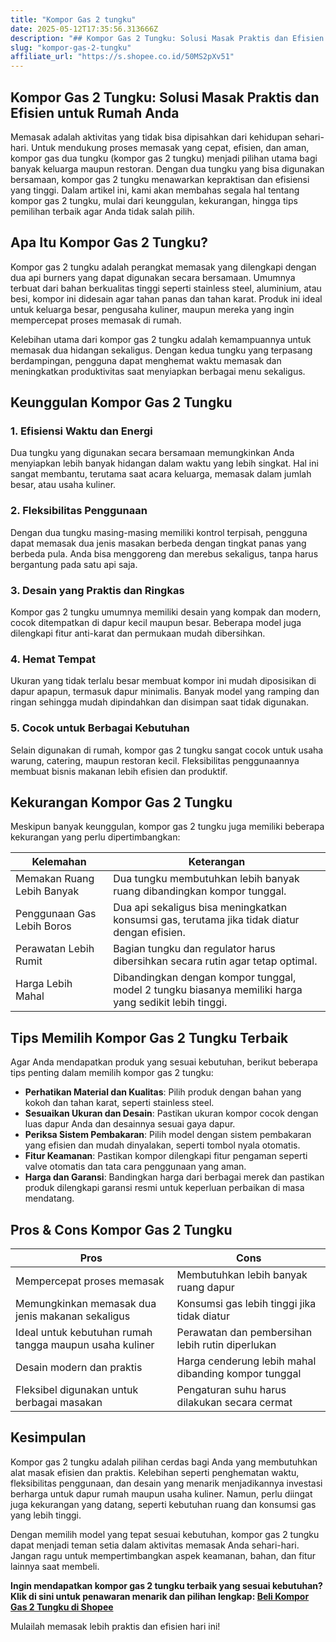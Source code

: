```yaml
---
title: "Kompor Gas 2 tungku"
date: 2025-05-12T17:35:56.313666Z
description: "## Kompor Gas 2 Tungku: Solusi Masak Praktis dan Efisien untuk Rumah Anda..."
slug: "kompor-gas-2-tungku"
affiliate_url: "https://s.shopee.co.id/50MS2pXv51"
---
```

## Kompor Gas 2 Tungku: Solusi Masak Praktis dan Efisien untuk Rumah Anda

Memasak adalah aktivitas yang tidak bisa dipisahkan dari kehidupan sehari-hari. Untuk mendukung proses memasak yang cepat, efisien, dan aman, kompor gas dua tungku (kompor gas 2 tungku) menjadi pilihan utama bagi banyak keluarga maupun restoran. Dengan dua tungku yang bisa digunakan bersamaan, kompor gas 2 tungku menawarkan kepraktisan dan efisiensi yang tinggi. Dalam artikel ini, kami akan membahas segala hal tentang kompor gas 2 tungku, mulai dari keunggulan, kekurangan, hingga tips pemilihan terbaik agar Anda tidak salah pilih.

## Apa Itu Kompor Gas 2 Tungku?

Kompor gas 2 tungku adalah perangkat memasak yang dilengkapi dengan dua api burners yang dapat digunakan secara bersamaan. Umumnya terbuat dari bahan berkualitas tinggi seperti stainless steel, aluminium, atau besi, kompor ini didesain agar tahan panas dan tahan karat. Produk ini ideal untuk keluarga besar, pengusaha kuliner, maupun mereka yang ingin mempercepat proses memasak di rumah.

Kelebihan utama dari kompor gas 2 tungku adalah kemampuannya untuk memasak dua hidangan sekaligus. Dengan kedua tungku yang terpasang berdampingan, pengguna dapat menghemat waktu memasak dan meningkatkan produktivitas saat menyiapkan berbagai menu sekaligus.

## Keunggulan Kompor Gas 2 Tungku

### 1. Efisiensi Waktu dan Energi

Dua tungku yang digunakan secara bersamaan memungkinkan Anda menyiapkan lebih banyak hidangan dalam waktu yang lebih singkat. Hal ini sangat membantu, terutama saat acara keluarga, memasak dalam jumlah besar, atau usaha kuliner.

### 2. Fleksibilitas Penggunaan

Dengan dua tungku masing-masing memiliki kontrol terpisah, pengguna dapat memasak dua jenis masakan berbeda dengan tingkat panas yang berbeda pula. Anda bisa menggoreng dan merebus sekaligus, tanpa harus bergantung pada satu api saja.

### 3. Desain yang Praktis dan Ringkas

Kompor gas 2 tungku umumnya memiliki desain yang kompak dan modern, cocok ditempatkan di dapur kecil maupun besar. Beberapa model juga dilengkapi fitur anti-karat dan permukaan mudah dibersihkan.

### 4. Hemat Tempat

Ukuran yang tidak terlalu besar membuat kompor ini mudah diposisikan di dapur apapun, termasuk dapur minimalis. Banyak model yang ramping dan ringan sehingga mudah dipindahkan dan disimpan saat tidak digunakan.

### 5. Cocok untuk Berbagai Kebutuhan

Selain digunakan di rumah, kompor gas 2 tungku sangat cocok untuk usaha warung, catering, maupun restoran kecil. Fleksibilitas penggunaannya membuat bisnis makanan lebih efisien dan produktif.

## Kekurangan Kompor Gas 2 Tungku

Meskipun banyak keunggulan, kompor gas 2 tungku juga memiliki beberapa kekurangan yang perlu dipertimbangkan:

| **Kelemahan** | **Keterangan** |
|--------------|----------------|
| Memakan Ruang Lebih Banyak | Dua tungku membutuhkan lebih banyak ruang dibandingkan kompor tunggal. |
| Penggunaan Gas Lebih Boros | Dua api sekaligus bisa meningkatkan konsumsi gas, terutama jika tidak diatur dengan efisien. |
| Perawatan Lebih Rumit | Bagian tungku dan regulator harus dibersihkan secara rutin agar tetap optimal. |
| Harga Lebih Mahal | Dibandingkan dengan kompor tunggal, model 2 tungku biasanya memiliki harga yang sedikit lebih tinggi. |

## Tips Memilih Kompor Gas 2 Tungku Terbaik

Agar Anda mendapatkan produk yang sesuai kebutuhan, berikut beberapa tips penting dalam memilih kompor gas 2 tungku:

- **Perhatikan Material dan Kualitas**: Pilih produk dengan bahan yang kokoh dan tahan karat, seperti stainless steel.
- **Sesuaikan Ukuran dan Desain**: Pastikan ukuran kompor cocok dengan luas dapur Anda dan desainnya sesuai gaya dapur.
- **Periksa Sistem Pembakaran**: Pilih model dengan sistem pembakaran yang efisien dan mudah dinyalakan, seperti tombol nyala otomatis.
- **Fitur Keamanan**: Pastikan kompor dilengkapi fitur pengaman seperti valve otomatis dan tata cara penggunaan yang aman.
- **Harga dan Garansi**: Bandingkan harga dari berbagai merek dan pastikan produk dilengkapi garansi resmi untuk keperluan perbaikan di masa mendatang.

## Pros & Cons Kompor Gas 2 Tungku

| **Pros** | **Cons** |
|---|---|
| Mempercepat proses memasak | Membutuhkan lebih banyak ruang dapur |
| Memungkinkan memasak dua jenis makanan sekaligus | Konsumsi gas lebih tinggi jika tidak diatur |
| Ideal untuk kebutuhan rumah tangga maupun usaha kuliner | Perawatan dan pembersihan lebih rutin diperlukan |
| Desain modern dan praktis | Harga cenderung lebih mahal dibanding kompor tunggal |
| Fleksibel digunakan untuk berbagai masakan | Pengaturan suhu harus dilakukan secara cermat |

## Kesimpulan

Kompor gas 2 tungku adalah pilihan cerdas bagi Anda yang membutuhkan alat masak efisien dan praktis. Kelebihan seperti penghematan waktu, fleksibilitas penggunaan, dan desain yang menarik menjadikannya investasi berharga untuk dapur rumah maupun usaha kuliner. Namun, perlu diingat juga kekurangan yang datang, seperti kebutuhan ruang dan konsumsi gas yang lebih tinggi.

Dengan memilih model yang tepat sesuai kebutuhan, kompor gas 2 tungku dapat menjadi teman setia dalam aktivitas memasak Anda sehari-hari. Jangan ragu untuk mempertimbangkan aspek keamanan, bahan, dan fitur lainnya saat membeli.

**Ingin mendapatkan kompor gas 2 tungku terbaik yang sesuai kebutuhan? Klik di sini untuk penawaran menarik dan pilihan lengkap: [Beli Kompor Gas 2 Tungku di Shopee](https://s.shopee.co.id/50MS2pXv51)**

Mulailah memasak lebih praktis dan efisien hari ini!
